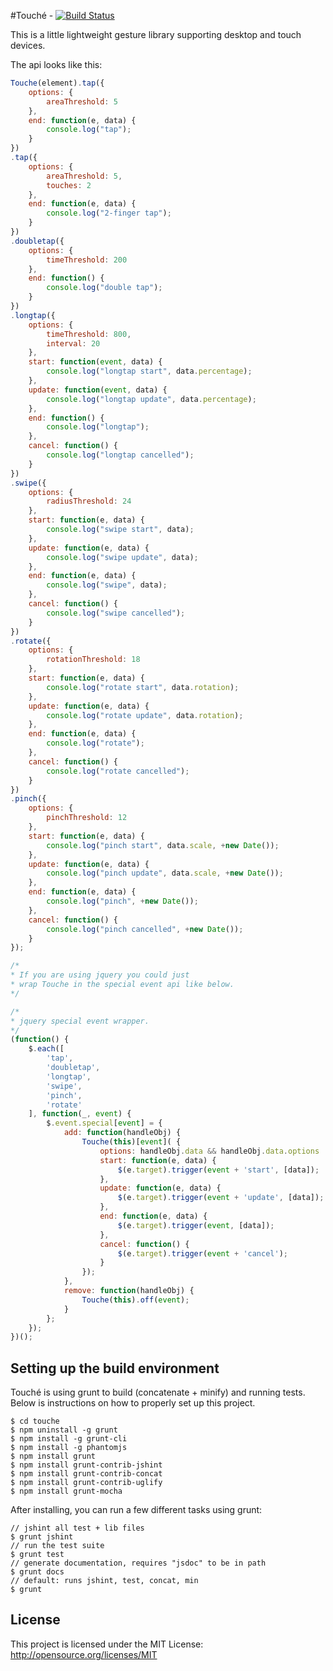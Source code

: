 #Touché - [![Build Status](https://travis-ci.org/stoffeastrom/touche.png?branch=gh-pages)](https://travis-ci.org/stoffeastrom/touche)

This is a little lightweight gesture library supporting desktop and touch devices.

The api looks like this:
```js
Touche(element).tap({
	options: {
		areaThreshold: 5
	},
	end: function(e, data) {
		console.log("tap");
	}
})
.tap({
	options: {
		areaThreshold: 5,
		touches: 2
	},
	end: function(e, data) {
		console.log("2-finger tap");
	}
})
.doubletap({
	options: {
		timeThreshold: 200
	},
	end: function() {
		console.log("double tap");
	}
})
.longtap({
	options: {
		timeThreshold: 800,
		interval: 20
	},
	start: function(event, data) {
		console.log("longtap start", data.percentage);
	},
	update: function(event, data) {
		console.log("longtap update", data.percentage);
	},
	end: function() {
		console.log("longtap");
	},
	cancel: function() {
		console.log("longtap cancelled");
	}
})
.swipe({
	options: {
		radiusThreshold: 24
	},
	start: function(e, data) {
		console.log("swipe start", data);
	},
	update: function(e, data) {
		console.log("swipe update", data);
	},
	end: function(e, data) {
		console.log("swipe", data);
	},
	cancel: function() {
		console.log("swipe cancelled");
	}
})
.rotate({
	options: {
		rotationThreshold: 18
	},
	start: function(e, data) {
		console.log("rotate start", data.rotation);
	},
	update: function(e, data) {
		console.log("rotate update", data.rotation);
	},
	end: function(e, data) {
		console.log("rotate");
	},
	cancel: function() {
		console.log("rotate cancelled");
	}
})
.pinch({
	options: {
		pinchThreshold: 12
	},
	start: function(e, data) {
		console.log("pinch start", data.scale, +new Date());
	},
	update: function(e, data) {
		console.log("pinch update", data.scale, +new Date());
	},
	end: function(e, data) {
		console.log("pinch", +new Date());
	},
	cancel: function() {
		console.log("pinch cancelled", +new Date());
	}
});

/*
* If you are using jquery you could just
* wrap Touche in the special event api like below.
*/

/*
* jquery special event wrapper.
*/
(function() {
    $.each([
        'tap',
        'doubletap',
        'longtap',
        'swipe',
        'pinch',
        'rotate'
    ], function(_, event) {
        $.event.special[event] = {
            add: function(handleObj) {
                Touche(this)[event]( {
                    options: handleObj.data && handleObj.data.options || {},
                    start: function(e, data) {
                        $(e.target).trigger(event + 'start', [data]);
                    },
                    update: function(e, data) {
                        $(e.target).trigger(event + 'update', [data]);
                    },
                    end: function(e, data) {
                        $(e.target).trigger(event, [data]);
                    },
                    cancel: function() {
                        $(e.target).trigger(event + 'cancel');
                    }
                });
            },
            remove: function(handleObj) {
                Touche(this).off(event);
            }
        };
    });
})();
```

## Setting up the build environment

Touché is using grunt to build (concatenate + minify) and running tests. Below is instructions on how to properly set up this project.

```
$ cd touche
$ npm uninstall -g grunt
$ npm install -g grunt-cli
$ npm install -g phantomjs
$ npm install grunt
$ npm install grunt-contrib-jshint
$ npm install grunt-contrib-concat
$ npm install grunt-contrib-uglify
$ npm install grunt-mocha
```

After installing, you can run a few different tasks using grunt:

```
// jshint all test + lib files
$ grunt jshint
// run the test suite
$ grunt test
// generate documentation, requires "jsdoc" to be in path
$ grunt docs
// default: runs jshint, test, concat, min
$ grunt
```

## License

This project is licensed under the MIT License: http://opensource.org/licenses/MIT
